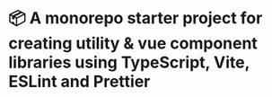# 📦 A monorepo starter project for creating utility & vue component libraries using TypeScript, Vite, ESLint and Prettier
